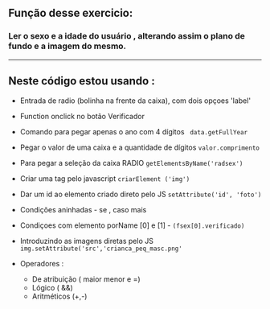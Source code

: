 ## Função desse exercicio:
### Ler o sexo e a idade do usuário , alterando assim o plano de fundo e a imagem do mesmo.
---
## Neste código estou usando :


* Entrada de radio (bolinha na frente da caixa), com dois opçoes 'label'

* Function onclick no botão Verificador

* Comando para pegar apenas o ano com 4 dígitos
   ` data.getFullYear`
    
* Pegar o valor de uma caixa e a quantidade de dígitos `valor.comprimento`

* Para pegar a seleção da caixa RADIO `getElementsByName('radsex')`

* Criar uma tag pelo javascript `criarElement ('img')`

* Dar um id ao elemento criado direto pelo JS `setAttribute('id', 'foto')`

* Condições aninhadas - se , caso mais

* Condiçoes com elemento porName [0] e [1] - `(fsex[0].verificado)`

* Introduzindo as imagens diretas pelo JS `img.setAttribute('src','crianca_peq_masc.png'`

* Operadores :
    * De atribuição ( maior menor e =)
    * Lógico ( &&)
    * Aritméticos (+,-)


